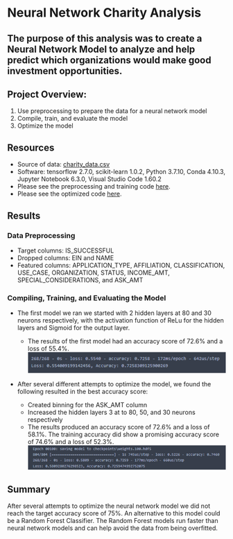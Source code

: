 # Neural Network Charity Analysis

## The purpose of this analysis was to create a Neural Network Model to analyze and help predict which organizations would make good investment opportunities. 

## Project Overview:
1. Use preprocessing to prepare the data for a neural network model
2. Compile, train, and evaluate the model
3. Optimize the model


## Resources
- Source of data: [charity_data.csv](https://github.com/mthalken/Neural_Network_Charity_Analysis/blob/main/data/charity_data.csv)
- Software: tensorflow 2.7.0, scikit-learn 1.0.2, Python 3.7.10, Conda 4.10.3, Jupyter Notebook 6.3.0, Visual Studio Code 1.60.2
- Please see the preprocessing and training code [here](https://github.com/mthalken/Neural_Network_Charity_Analysis/blob/main/AlphabetSoupCharity.ipynb).
- Please see the optimized code [here](https://github.com/mthalken/Neural_Network_Charity_Analysis/blob/main/AlphabetSoupCharity_Optimization.ipynb).

## Results 
### Data Preprocessing
 - Target columns: IS_SUCCESSFUL 
 - Dropped columns: EIN and NAME 
 - Featured columns: APPLICATION_TYPE, AFFILIATION, CLASSIFICATION, USE_CASE, ORGANIZATION, STATUS, INCOME_AMT, SPECIAL_CONSIDERATIONS, and ASK_AMT

### Compiling, Training, and Evaluating the Model
 - The first model we ran we started with 2 hidden layers at 80 and 30 neurons respectively, with the activation function of ReLu for the hidden layers and Sigmoid for the output layer. 
     - The results of the first model had an accuracy score of 72.6% and a loss of 55.4%. 
![png](https://github.com/mthalken/Neural_Network_Charity_Analysis/blob/main/images/model_one.png)
    
 - After several different attempts to optimize the model, we found the following resulted in the best accuracy score:
     - Created binning for the ASK_AMT column
     - Increased the hidden layers 3 at to 80, 50, and 30 neurons respectively
     - The results produced an accuracy score of 72.6% and a loss of 58.1%. The training accuracy did show a promising accuracy score of 74.6% and a loss of 52.3%. 
![png](https://github.com/mthalken/Neural_Network_Charity_Analysis/blob/main/images/model_three.png)

## Summary
After several attempts to optimize the neural network model we did not reach the target accuracy score of 75%. An alternative to this model could be a Random Forest Classifier. The Random Forest models run faster than neural network models and can help avoid the data from being overfitted. 
